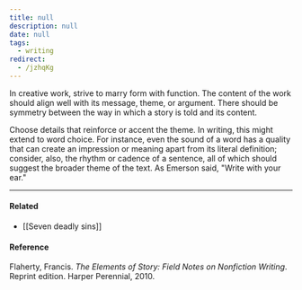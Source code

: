 ```yaml
---
title: null
description: null
date: null
tags:
  - writing
redirect:
  - /jzhqKg
---
```


In creative work, strive to marry form with function. The content of the work should align well with its message, theme, or argument. There should be symmetry between the way in which a story is told and its content.

Choose details that reinforce or accent the theme. In writing, this might extend to word choice. For instance, even the sound of a word has a quality that can create an impression or meaning apart from its literal definition; consider, also, the rhythm or cadence of a sentence, all of which should suggest the broader theme of the text. As Emerson said, "Write with your ear."

---

#### Related

- [[Seven deadly sins]]

#### Reference

Flaherty, Francis. _The Elements of Story: Field Notes on Nonfiction Writing_. Reprint edition. Harper Perennial, 2010.

